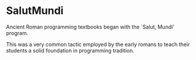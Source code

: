 # SalutMundi
Ancient Roman programming textbooks began with the `Salut, Mundi’ program.

This was a very common tactic employed by the early romans to teach their students a solid foundation in programming tradition.
